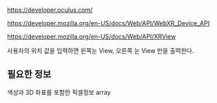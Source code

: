 https://developer.oculus.com/

https://developer.mozilla.org/en-US/docs/Web/API/WebXR_Device_API

https://developer.mozilla.org/en-US/docs/Web/API/XRView

사용자의 위치 값을 입력하면 윈쪽눈 View, 오른쪽 눈 View 만을 출력한다.

## 필요한 정보
색상과 3D 좌표를 포함한 픽셀정보 array
